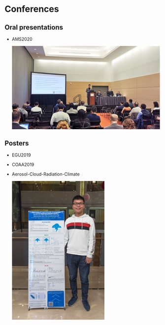 # Conferences
## Oral presentations

- AMS2020

  <img src="https://github.com/zxdawn/Conferences/raw/master/Pics/AMS2020.jpg" width="700">

## Posters

- EGU2019

- COAA2019

- Aerosol-Cloud-Radiation-Climate

  <img src="https://github.com/zxdawn/Conferences/raw/master/Pics/Aerosol-Cloud-Radiation-Climate.jpg" width="300">